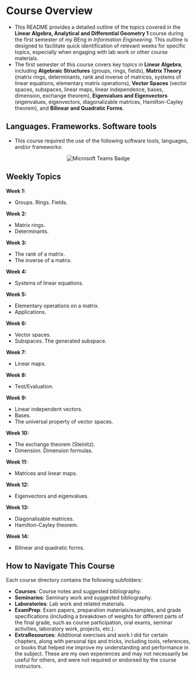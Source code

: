 # Course Overview

- This README provides a detailed outline of the topics covered in the **Linear Algebra, Analytical and Differential Geometry 1** course during the first semester of my BEng in _Information Engineering_. This outline is designed to facilitate quick identification of relevant weeks for specific topics, especially when engaging with lab work or other course materials.
- The first semester of this course covers key topics in **Linear Algebra**, including **Algebraic Structures** (groups, rings, fields), **Matrix Theory** (matrix rings, determinants, rank and inverse of matrices, systems of linear equations, elementary matrix operations), **Vector Spaces** (vector spaces, subspaces, linear maps, linear independence, bases, dimension, exchange theorem), **Eigenvalues and Eigenvectors** (eigenvalues, eigenvectors, diagonalizable matrices, Hamilton-Cayley theorem), and **Bilinear and Quadratic Forms**.

## Languages. Frameworks. Software tools

- This course required the use of the following software tools, languages, and/or frameworks:

<div align="center">
  
<p>
<img alt="Microsoft Teams Badge" src="https://img.shields.io/badge/Microsoft Teams-%236264A7?style=for-the-badge&logo=microsoftteams&logoColor=white">
</p>
  
</div>

## Weekly Topics

**Week 1:** 
- Groups. Rings. Fields.

**Week 2:**
- Matrix rings.
- Determinants.

**Week 3:**
- The rank of a matrix.
- The inverse of a matrix.

**Week 4:**
- Systems of linear equations.

**Week 5:**
- Elementary operations on a matrix.
- Applications.

**Week 6:**
- Vector spaces.
- Subspaces. The generated subspace.

**Week 7:**
- Linear maps.

**Week 8:**
- Test/Evaluation.

**Week 9:**
- Linear independent vectors.
- Bases.
- The universal property of vector spaces.

**Week 10:**
- The exchange theorem (Steinitz).
- Dimension. Dimension formulas.

**Week 11:**
- Matrices and linear maps.

**Week 12:**
- Eigenvectors and eigenvalues.

**Week 13:**
- Diagonalisable matrices.
- Hamilton-Cayley theorem.

**Week 14:**
- Bilinear and quadratic forms.

## How to Navigate This Course

Each course directory contains the following subfolders:

- **Courses**: Course notes and suggested bibliography.
- **Seminaries**: Seminary work and suggested bibliography.
- **Laboratories**: Lab work and related materials.
- **ExamPrep**: Exam papers, preparation materials/examples, and grade specifications (including a breakdown of weights for different parts of the final grade, such as course participation, oral exams, seminar activities, laboratory work, projects, etc.).
- **ExtraResources**: Additional exercises and work I did for certain chapters, along with personal tips and tricks, including tools, references, or books that helped me improve my understanding and performance in the subject. These are my own experiences and may not necessarily be useful for others, and were not required or endorsed by the course instructors.


